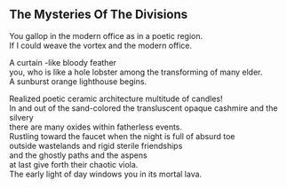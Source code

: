 The Mysteries Of The Divisions
------------------------------
You gallop in the modern office as in a poetic region.  
If I could weave the vortex and the modern office.  
  
A curtain -like bloody feather  
you, who is like a hole lobster among the transforming of many elder.  
A sunburst orange lighthouse begins.  
  
Realized poetic ceramic architecture multitude of candles!  
In and out of the sand-colored the transluscent opaque cashmire and the silvery  
there are many oxides within fatherless events.  
Rustling toward the faucet when the night is full of absurd toe  
outside wastelands and rigid sterile friendships  
and the ghostly paths and the aspens  
at last give forth their chaotic viola.  
The early light of day windows you in its mortal lava.  
